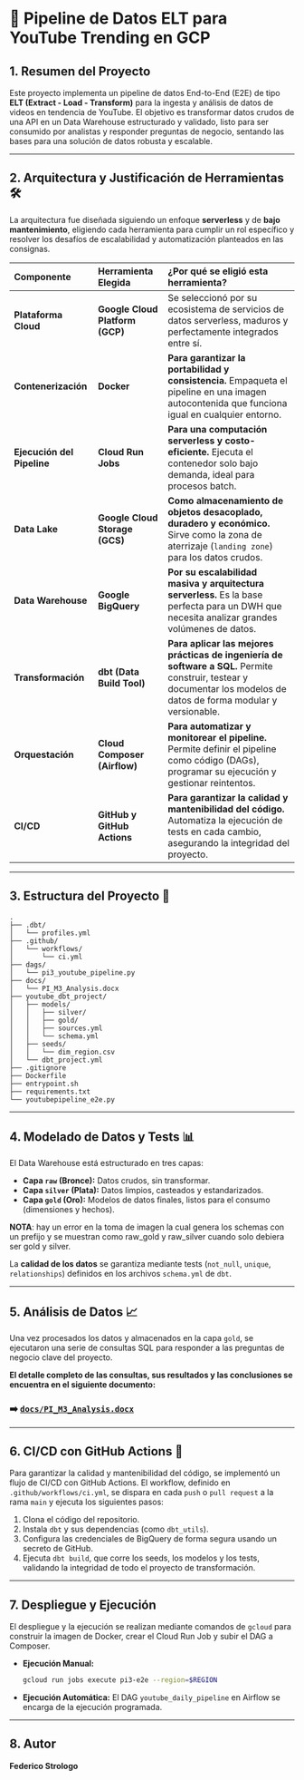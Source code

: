 # 🚀 Pipeline de Datos ELT para YouTube Trending en GCP

## 1. Resumen del Proyecto

Este proyecto implementa un pipeline de datos End-to-End (E2E) de tipo **ELT (Extract - Load - Transform)** para la ingesta y análisis de datos de videos en tendencia de YouTube. El objetivo es transformar datos crudos de una API en un Data Warehouse estructurado y validado, listo para ser consumido por analistas y responder preguntas de negocio, sentando las bases para una solución de datos robusta y escalable.

---

## 2. Arquitectura y Justificación de Herramientas 🛠️

La arquitectura fue diseñada siguiendo un enfoque **serverless** y de **bajo mantenimiento**, eligiendo cada herramienta para cumplir un rol específico y resolver los desafíos de escalabilidad y automatización planteados en las consignas.

| Componente | Herramienta Elegida | ¿Por qué se eligió esta herramienta? |
| :--- | :--- | :--- |
| **Plataforma Cloud** | **Google Cloud Platform (GCP)** | Se seleccionó por su ecosistema de servicios de datos serverless, maduros y perfectamente integrados entre sí. |
| **Contenerización** | **Docker** | **Para garantizar la portabilidad y consistencia.** Empaqueta el pipeline en una imagen autocontenida que funciona igual en cualquier entorno. |
| **Ejecución del Pipeline**| **Cloud Run Jobs** | **Para una computación serverless y costo-eficiente.** Ejecuta el contenedor solo bajo demanda, ideal para procesos batch. |
| **Data Lake** | **Google Cloud Storage (GCS)** | **Como almacenamiento de objetos desacoplado, duradero y económico.** Sirve como la zona de aterrizaje (`landing zone`) para los datos crudos. |
| **Data Warehouse** | **Google BigQuery** | **Por su escalabilidad masiva y arquitectura serverless.** Es la base perfecta para un DWH que necesita analizar grandes volúmenes de datos. |
| **Transformación** | **dbt (Data Build Tool)** | **Para aplicar las mejores prácticas de ingeniería de software a SQL.** Permite construir, testear y documentar los modelos de datos de forma modular y versionable. |
| **Orquestación** | **Cloud Composer (Airflow)**| **Para automatizar y monitorear el pipeline.** Permite definir el pipeline como código (DAGs), programar su ejecución y gestionar reintentos. |
| **CI/CD** | **GitHub y GitHub Actions**| **Para garantizar la calidad y mantenibilidad del código.** Automatiza la ejecución de tests en cada cambio, asegurando la integridad del proyecto. |

---

## 3. Estructura del Proyecto 📂

```
.
├── .dbt/
│   └── profiles.yml
├── .github/
│   └── workflows/
│       └── ci.yml
├── dags/
│   └── pi3_youtube_pipeline.py
├── docs/
│   └── PI_M3_Analysis.docx
├── youtube_dbt_project/
│   ├── models/
│   │   ├── silver/
│   │   ├── gold/
│   │   ├── sources.yml
│   │   └── schema.yml
│   ├── seeds/
│   │   └── dim_region.csv
│   └── dbt_project.yml
├── .gitignore
├── Dockerfile
├── entrypoint.sh
├── requirements.txt
└── youtubepipeline_e2e.py
```

---

## 4. Modelado de Datos y Tests 📊

El Data Warehouse está estructurado en tres capas:

* **Capa `raw` (Bronce):** Datos crudos, sin transformar.
* **Capa `silver` (Plata):** Datos limpios, casteados y estandarizados.
* **Capa `gold` (Oro):** Modelos de datos finales, listos para el consumo (dimensiones y hechos).

**NOTA**: hay un error en la toma de imagen la cual genera los schemas con un prefijo y se muestran como raw_gold y raw_silver cuando solo debiera ser gold y silver.

La **calidad de los datos** se garantiza mediante tests (`not_null`, `unique`, `relationships`) definidos en los archivos `schema.yml` de `dbt`.

---

## 5. Análisis de Datos 📈

Una vez procesados los datos y almacenados en la capa `gold`, se ejecutaron una serie de consultas SQL para responder a las preguntas de negocio clave del proyecto.

**El detalle completo de las consultas, sus resultados y las conclusiones se encuentra en el siguiente documento:**
### ➡️ **[`docs/PI_M3_Analysis.docx`](docs/PI_M3_Analysis.docx)**

---

## 6. CI/CD con GitHub Actions 🔄

Para garantizar la calidad y mantenibilidad del código, se implementó un flujo de CI/CD con GitHub Actions. El workflow, definido en `.github/workflows/ci.yml`, se dispara en cada `push` o `pull request` a la rama `main` y ejecuta los siguientes pasos:
1.  Clona el código del repositorio.
2.  Instala `dbt` y sus dependencias (como `dbt_utils`).
3.  Configura las credenciales de BigQuery de forma segura usando un secreto de GitHub.
4.  Ejecuta `dbt build`, que corre los seeds, los modelos y los tests, validando la integridad de todo el proyecto de transformación.

---

## 7. Despliegue y Ejecución

El despliegue y la ejecución se realizan mediante comandos de `gcloud` para construir la imagen de Docker, crear el Cloud Run Job y subir el DAG a Composer.

* **Ejecución Manual:**
    ```sh
    gcloud run jobs execute pi3-e2e --region=$REGION
    ```
* **Ejecución Automática:**
    El DAG `youtube_daily_pipeline` en Airflow se encarga de la ejecución programada.

---

## 8. Autor

**Federico Strologo**
